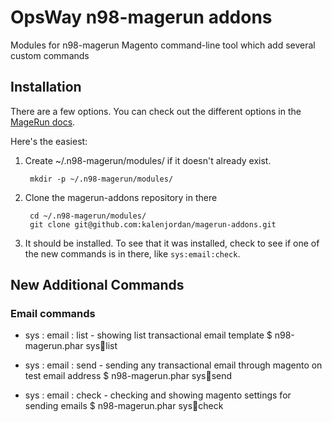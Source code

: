 OpsWay n98-magerun addons
=====================

Modules for n98-magerun Magento command-line tool which add several custom commands

Installation
------------
There are a few options.  You can check out the different options in the [MageRun
docs](http://magerun.net/introducting-the-new-n98-magerun-module-system/).

Here's the easiest:

1. Create ~/.n98-magerun/modules/ if it doesn't already exist.

        mkdir -p ~/.n98-magerun/modules/

2. Clone the magerun-addons repository in there

        cd ~/.n98-magerun/modules/
        git clone git@github.com:kalenjordan/magerun-addons.git

3. It should be installed.  To see that it was installed, check to see if one of the new commands is in there, like `sys:email:check`.


New Additional Commands
--------

### Email commands ###

* sys : email : list - showing list transactional email template
    $ n98-magerun.phar sys:email:list

* sys : email : send - sending any transactional email through magento on test email address
    $ n98-magerun.phar sys:email:send

* sys : email : check - checking and showing magento settings for sending emails
    $ n98-magerun.phar sys:email:check
